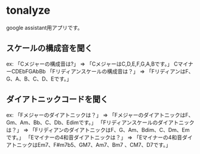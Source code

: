 # tonalyze

google assistant用アプリです。

## スケールの構成音を聞く

ex:
「Cメジャーの構成音は?」 => 「CメジャーはC,D,E,F,G,A,Bです。」
CマイナーCDEbFGAbBb
「Fリディアンスケールの構成音は？」 => 「FリディアンはF、G、A、B、C、D、Eです。」

## ダイアトニックコードを聞く
ex:
「Fメジャーのダイアトニックは？」 => 「FメジャーのダイアトニックはF、Gm、Am、Bb、C、Db、Edimです。」
「Fリディアンスケールのダイアトニックは？」 => 「FリディアンのダイアトニックはF、G、Am、Bdim、C、Dm、Emです。」
「Eマイナーの4和音ダイアトニックは？」 => 「Eマイナーの4和音ダイアトニックはEm7、F#m7b5、GM7、Am7、Bm7
、CM7、D7です。」
